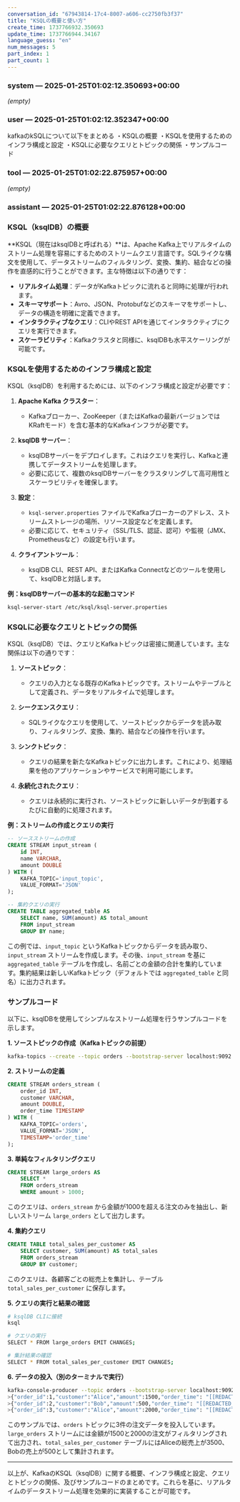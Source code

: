 ```yaml
---
conversation_id: "67943814-17c4-8007-a606-cc2750fb3f37"
title: "KSQLの概要と使い方"
create_time: 1737766932.350693
update_time: 1737766944.34167
language_guess: "en"
num_messages: 5
part_index: 1
part_count: 1
---
```


### system — 2025-01-25T01:02:12.350693+00:00

_(empty)_

### user — 2025-01-25T01:02:12.352347+00:00

kafkaのkSQLについて以下をまとめる
・KSQLの概要
・KSQLを使用するためのインフラ構成と設定
・KSQLに必要なクエリとトピックの関係
・サンプルコード

### tool — 2025-01-25T01:02:22.875957+00:00

_(empty)_

### assistant — 2025-01-25T01:02:22.876128+00:00

### KSQL（ksqlDB）の概要

**KSQL（現在はksqlDBと呼ばれる）**は、Apache Kafka上でリアルタイムのストリーム処理を容易にするためのストリームクエリ言語です。SQLライクな構文を使用して、データストリームのフィルタリング、変換、集約、結合などの操作を直感的に行うことができます。主な特徴は以下の通りです：

- **リアルタイム処理**：データがKafkaトピックに流れると同時に処理が行われます。
- **スキーマサポート**：Avro、JSON、Protobufなどのスキーマをサポートし、データの構造を明確に定義できます。
- **インタラクティブなクエリ**：CLIやREST APIを通じてインタラクティブにクエリを実行できます。
- **スケーラビリティ**：Kafkaクラスタと同様に、ksqlDBも水平スケーリングが可能です。

### KSQLを使用するためのインフラ構成と設定

KSQL（ksqlDB）を利用するためには、以下のインフラ構成と設定が必要です：

1. **Apache Kafka クラスター**：
   - Kafkaブローカー、ZooKeeper（またはKafkaの最新バージョンではKRaftモード）を含む基本的なKafkaインフラが必要です。

2. **ksqlDB サーバー**：
   - ksqlDBサーバーをデプロイします。これはクエリを実行し、Kafkaと連携してデータストリームを処理します。
   - 必要に応じて、複数のksqlDBサーバーをクラスタリングして高可用性とスケーラビリティを確保します。

3. **設定**：
   - `ksql-server.properties` ファイルでKafkaブローカーのアドレス、ストリームストレージの場所、リソース設定などを定義します。
   - 必要に応じて、セキュリティ（SSL/TLS、認証、認可）や監視（JMX、Prometheusなど）の設定も行います。

4. **クライアントツール**：
   - ksqlDB CLI、REST API、またはKafka Connectなどのツールを使用して、ksqlDBと対話します。

**例：ksqlDBサーバーの基本的な起動コマンド**
```bash
ksql-server-start /etc/ksql/ksql-server.properties
```

### KSQLに必要なクエリとトピックの関係

KSQL（ksqlDB）では、クエリとKafkaトピックは密接に関連しています。主な関係は以下の通りです：

1. **ソーストピック**：
   - クエリの入力となる既存のKafkaトピックです。ストリームやテーブルとして定義され、データをリアルタイムで処理します。

2. **シークエンスクエリ**：
   - SQLライクなクエリを使用して、ソーストピックからデータを読み取り、フィルタリング、変換、集約、結合などの操作を行います。

3. **シンクトピック**：
   - クエリの結果を新たなKafkaトピックに出力します。これにより、処理結果を他のアプリケーションやサービスで利用可能にします。

4. **永続化されたクエリ**：
   - クエリは永続的に実行され、ソーストピックに新しいデータが到着するたびに自動的に処理されます。

**例：ストリームの作成とクエリの実行**
```sql
-- ソースストリームの作成
CREATE STREAM input_stream (
    id INT,
    name VARCHAR,
    amount DOUBLE
) WITH (
    KAFKA_TOPIC='input_topic',
    VALUE_FORMAT='JSON'
);

-- 集約クエリの実行
CREATE TABLE aggregated_table AS
    SELECT name, SUM(amount) AS total_amount
    FROM input_stream
    GROUP BY name;
```

この例では、`input_topic` というKafkaトピックからデータを読み取り、`input_stream` ストリームを作成します。その後、`input_stream` を基に `aggregated_table` テーブルを作成し、名前ごとの金額の合計を集約しています。集約結果は新しいKafkaトピック（デフォルトでは `aggregated_table` と同名）に出力されます。

### サンプルコード

以下に、ksqlDBを使用してシンプルなストリーム処理を行うサンプルコードを示します。

**1. ソーストピックの作成（Kafkaトピックの前提）**
```bash
kafka-topics --create --topic orders --bootstrap-server localhost:9092 --partitions 3 --replication-factor 1
```

**2. ストリームの定義**
```sql
CREATE STREAM orders_stream (
    order_id INT,
    customer VARCHAR,
    amount DOUBLE,
    order_time TIMESTAMP
) WITH (
    KAFKA_TOPIC='orders',
    VALUE_FORMAT='JSON',
    TIMESTAMP='order_time'
);
```

**3. 単純なフィルタリングクエリ**
```sql
CREATE STREAM large_orders AS
    SELECT *
    FROM orders_stream
    WHERE amount > 1000;
```
このクエリは、`orders_stream` から金額が1000を超える注文のみを抽出し、新しいストリーム `large_orders` として出力します。

**4. 集約クエリ**
```sql
CREATE TABLE total_sales_per_customer AS
    SELECT customer, SUM(amount) AS total_sales
    FROM orders_stream
    GROUP BY customer;
```
このクエリは、各顧客ごとの総売上を集計し、テーブル `total_sales_per_customer` に保存します。

**5. クエリの実行と結果の確認**
```bash
# ksqlDB CLIに接続
ksql

# クエリの実行
SELECT * FROM large_orders EMIT CHANGES;

# 集計結果の確認
SELECT * FROM total_sales_per_customer EMIT CHANGES;
```

**6. データの投入（別のターミナルで実行）**
```bash
kafka-console-producer --topic orders --bootstrap-server localhost:9092 --property "parse.key=true" --property "key.separator=:"
>{"order_id":1,"customer":"Alice","amount":1500,"order_time": "[[REDACTED_PHONE]]-25T10:00:00Z"}
>{"order_id":2,"customer":"Bob","amount":500,"order_time": "[[REDACTED_PHONE]]-25T10:05:00Z"}
>{"order_id":3,"customer":"Alice","amount":2000,"order_time": "[[REDACTED_PHONE]]-25T10:10:00Z"}
```

このサンプルでは、`orders` トピックに3件の注文データを投入しています。`large_orders` ストリームには金額が1500と2000の注文がフィルタリングされて出力され、`total_sales_per_customer` テーブルにはAliceの総売上が3500、Bobの売上が500として集計されます。

---

以上が、KafkaのKSQL（ksqlDB）に関する概要、インフラ構成と設定、クエリとトピックの関係、及びサンプルコードのまとめです。これらを基に、リアルタイムのデータストリーム処理を効果的に実装することが可能です。
